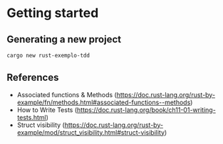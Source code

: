 # Getting started

## Generating a new project

``` sh
cargo new rust-exemplo-tdd
```

## References

- Associated functions & Methods (https://doc.rust-lang.org/rust-by-example/fn/methods.html#associated-functions--methods)
- How to Write Tests (https://doc.rust-lang.org/book/ch11-01-writing-tests.html)
- Struct visibility (https://doc.rust-lang.org/rust-by-example/mod/struct_visibility.html#struct-visibility)